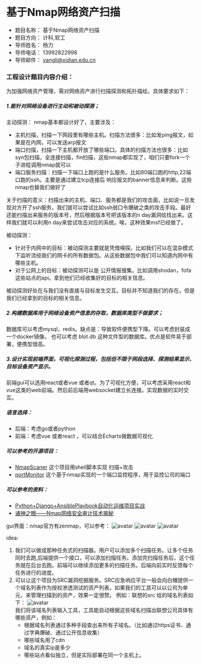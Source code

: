 # 基于Nmap网络资产扫描

- 题目名称： 基于Nmap网络资产扫描
- 题目方向： 计科,软工
- 导师姓名： 杨力
- 导师电话： 13992822998
- 导师邮件： yangli@xidian.edu.cn

### 工程设计题目内容介绍：

为加强网络资产管理，需对网络资产进行扫描探测和拓扑描绘。具体要求如下：

##### 1.能针对网络设备进行主动和被动探测；

主动探测：
nmap基本都设计好了，主要涉及：

- 主机扫描，扫描一下网段里有哪些主机。扫描方法很多：比如发ping报文，如果是在内网，可以发送arp报文
- 端口扫描，扫描一下主机都开放了哪些端口。具体的扫描方法也很多：比如syn包扫描，全连接扫描，fin扫描，这些nmap都实现了，咱们只要fork一个子进程调用nmap就可以
- 端口服务扫描：扫描一下端口上跑的是什么服务。比如80端口跑的http,22端口跑的ssh。主要是通过建立tcp连接后 响应报文的banner信息来判断。这些nmap也替我们做好了

关于扫描的意义：扫描出来的主机、端口、服务都是我们的攻击面，比如说一旦发现对方开了ssh服务，我们就可以尝试比如ssh弱口令爆破之类的攻击手段。最好还能扫描出来服务的版本号，然后根据版本号把该版本的n day漏洞给找出来。这样我们就可以利用n day来尝试攻击对应的系统。唉，这种效果msf已经做了。

被动探测：

- 针对于内网中的目标：被动探测主要就是凭借嗅探。比如我们可以在混杂模式下监听流经我们的网卡的所有数据包。从这些数据包中我们可以知道内网中有哪些主机。
- 对于公网上的目标：被动探测可以是 公开情报搜集。比如调用shodan，fofa 这些站点的api。拿到他们已经收集好的目标的相关信息。

被动探测好处在与我们没有直接与目标发生交互。目标并不知道我们的存在。但是我们已经拿到的目标的相关信息。

##### 2.构建数据库用于网络设备资产信息的存取，数据库类型不做要求；

数据库可以考虑mysql，redis。缺点是：导致软件便携型下降。可以考虑封装成一个docker镜像。
也可以考虑 blot.db 这种文件型的数据库。优点是软件易于部署，便携型很高。

##### 3.设计实现前端界面，可视化探测过程，包括但不限于网段选择、探测结果显示、目标设备资产显示。

前端gui可以选用react或者vue 或者qt。为了可视化方便，可以考虑采用react和vue这类的web前端。然后前后端用websocket建立长连接。实现数据的实时交互。


##### 语言选择：
- 后端：考虑go或者python
- 前端：考虑vue 或者react ，可以结合Echarts做数据可视化


##### 可以参考的开源项目：
- [NmapScaner](https://github.com/fuzz-security/NmapScaner/blob/master/scaner.sh)
这个项目用shell脚本实现 扫描+攻击
- [portMonitor](https://github.com/wantongtang/portMonitor)
这个基于nmap实现的一个端口监控程序，用于监控公司的端口
##### 可以参考的资料：
- [Python+Django+AnsiblePlaybook自动化运维项目实战](https://coding.imooc.com/class/160.html)
- [诸神之眼——Nmap网络安全审计技术揭秘](https://item.jd.com/12165817.html?cu=true&utm_source=www.baidu.com&utm_medium=tuiguang&utm_campaign=t_2016327531_&utm_term=879f6bb2e77d4041aa459e049bb24c86)

gui界面：nmap官方有zenmap，可以参考：
![avatar](https://img-blog.csdnimg.cn/20211008175010946.png?x-oss-process=image/watermark,type_ZHJvaWRzYW5zZmFsbGJhY2s,shadow_50,text_Q1NETiBA5peg5Zyo5peg5LiN5Zyo,size_20,color_FFFFFF,t_70,g_se,x_16)
![avatar](https://img-blog.csdnimg.cn/20211008175058296.png?x-oss-process=image/watermark,type_ZHJvaWRzYW5zZmFsbGJhY2s,shadow_50,text_Q1NETiBA5peg5Zyo5peg5LiN5Zyo,size_20,color_FFFFFF,t_70,g_se,x_16)
![avatar](https://img-blog.csdnimg.cn/20211008175154645.png?x-oss-process=image/watermark,type_ZHJvaWRzYW5zZmFsbGJhY2s,shadow_50,text_Q1NETiBA5peg5Zyo5peg5LiN5Zyo,size_20,color_FFFFFF,t_70,g_se,x_16)

idea:
1. 我们可以做成那种任务式的扫描器。用户可以添加多个扫描任务。让多个任务同时去跑,后端提供一个接口，可以添加扫描任务。添加完扫描任务后，这个任务就在后台去跑。前端可以继续添加更多的扫描任务。后端向前实时反馈每个任务进行的进度。 
2. 可以让这个项目为SRC漏洞挖掘服务。SRC应急响应平台一般会向白帽提供一个域名列表作为授权渗透测试的资产列表。如果我们的工具可以以公司为单元，来管理扫描到的资产，效果一定很赞。
   例如：联想的src 给的域名列表如下：
   ![avatar](https://img-blog.csdnimg.cn/20211008234136815.png?x-oss-process=image/watermark,type_ZHJvaWRzYW5zZmFsbGJhY2s,shadow_50,text_Q1NETiBA5peg5Zyo5peg5LiN5Zyo,size_20,color_FFFFFF,t_70,g_se,x_16)   
   我们将该域名列表输入工具，工具能自动根据这些域名扫描出联想公司具体有哪些资产，例如：
   - 根据域名列表通过多种手段查出来所有子域名。（比如通过https证书、通过字典爆破、通过公开信息收集）
   - 哪些域名用了cdn
   - 域名的真实ip是多少
   - 哪些站点看似独立，但是实际部署在同一个主机上。